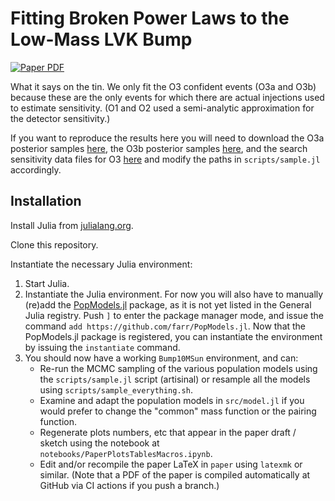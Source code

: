 # Fitting Broken Power Laws to the Low-Mass LVK Bump

[![Paper PDF](https://img.shields.io/badge/Paper-PDF-blue)](https://github.com/farr/Bump10MSun/blob/main-pdf/paper/Bump10MSun.pdf)

What it says on the tin.  We only fit the O3 confident events (O3a and O3b)
because these are the only events for which there are actual injections used to
estimate sensitivity.  (O1 and O2 used a semi-analytic approximation for the
detector sensitivity.)

If you want to reproduce the results here you will need to download the O3a
posterior samples [here](https://dcc.ligo.org/LIGO-P2000223-v7/public), the O3b
posterior samples [here](https://zenodo.org/record/5546663#.Yf9Uge7ML0o), and
the search sensitivity data files for O3
[here](https://zenodo.org/record/5546676#.Yf9UMe7ML0o) and modify the paths in
`scripts/sample.jl` accordingly.

## Installation

Install Julia from [julialang.org](https://julialang.org/downloads/).

Clone this repository.

Instantiate the necessary Julia environment: 
1. Start Julia.
2. Instantiate the Julia environment.  For now you will also have to manually
   (re)add the [PopModels.jl](https://github.com/farr/PopModels.jl) package, as
   it is not yet listed in the General Julia registry.  Push `]` to enter the
   package manager mode, and issue the command `add
   https://github.com/farr/PopModels.jl`.  Now that the PopModels.jl package is
   registered, you can instantiate the environment by issuing the `instantiate`
   command.
3. You should now have a working `Bump10MSun` environment, and can:
    - Re-run the MCMC sampling of the various population models using the
      `scripts/sample.jl` script (artisinal) or resample all the models using
      `scripts/sample_everything.sh`.
    - Examine and adapt the population models in `src/model.jl` if you would
      prefer to change the "common" mass function or the pairing function.
    - Regenerate plots numbers, etc that appear in the paper draft / sketch
      using the notebook at `notebooks/PaperPlotsTablesMacros.ipynb`.
    - Edit and/or recompile the paper LaTeX in `paper` using `latexmk` or
      similar.  (Note that a PDF of the paper is compiled automatically at
      GitHub via CI actions if you push a branch.)